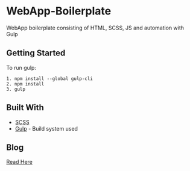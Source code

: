 # WebApp-Boilerplate
WebApp boilerplate consisting of HTML, SCSS, JS and automation with Gulp

## Getting Started

To run gulp:

```
1. npm install --global gulp-cli
2. npm install
3. gulp
```

## Built With

* [SCSS](https://sass-lang.com/) 
* [Gulp](https://gulpjs.com/) - Build system used

## Blog

[Read Here](http://roshanchapagain.com.np/2019/12/31/web-app-design-boilerplate/)

